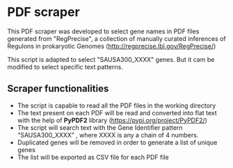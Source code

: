 # PDF scraper
This PDF scraper was developed to select gene names in PDF files generated from "RegPrecise", a collection of manually curated inferences of Regulons in prokaryotic Genomes (http://regprecise.lbl.gov/RegPrecise/)

This script is adapted to select "SAUSA300_XXXX" genes. But it cam be modified to select specific text patterns.

## Scraper functionalities 
* The script is capable to read all the PDF files in the working directory
* The text present on each PDF will be read and converted into flat text with the help of **PyPDF2** library (https://pypi.org/project/PyPDF2/)
* The script will search text with the Gene Identifier pattern “SAUSA300_XXXX” , where XXXX is any a chain of 4 numbers.
* Duplicated genes will be removed in order to generate a list of unique genes
* The list will be exported as CSV file for each PDF file 
